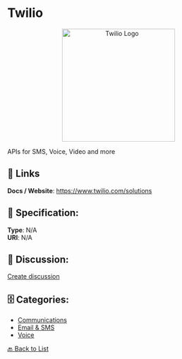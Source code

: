 # Twilio
<p align="center">
    <img width="256" src="https://raw.githubusercontent.com/apis-list/apis-list/main/apis/twilio/logo_256x256.png" alt="Twilio Logo"/>
</p>

APIs for SMS, Voice, Video and more

##  🔗 Links
**Docs / Website**: https://www.twilio.com/solutions

## 🧬 Specification:
**Type**: N/A  
**URI**: N/A

## 💬 Discussion:
[Create discussion](https://github.com/apis-list/apis-list/discussions/new)

## 🗄️ Categories:
- [Communications](https://github.com/apis-list/apis-list#communications)
- [Email & SMS](https://github.com/apis-list/apis-list#email--sms)
- [Voice](https://github.com/apis-list/apis-list#voice)




[🔙 Back to List](https://github.com/apis-list/apis-list)
